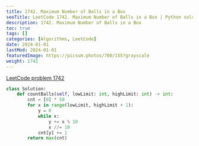 ```yaml
---
title: 1742. Maximum Number of Balls in a Box
seoTitle: LeetCode 1742. Maximum Number of Balls in a Box | Python solution and explanation
description: 1742. Maximum Number of Balls in a Box
toc: true
tags: []
categories: [Algorithms, LeetCode]
date: 2024-01-01
lastMod: 2024-01-01
featuredImage: https://picsum.photos/700/155?grayscale
weight: 1742
---
```


[LeetCode problem 1742](https://leetcode.com/problems/maximum-number-of-balls-in-a-box/)

```python
class Solution:
    def countBalls(self, lowLimit: int, highLimit: int) -> int:
        cnt = [0] * 50
        for x in range(lowLimit, highLimit + 1):
            y = 0
            while x:
                y += x % 10
                x //= 10
            cnt[y] += 1
        return max(cnt)

```

